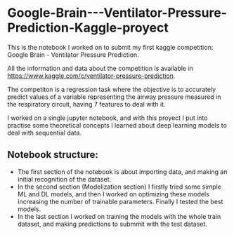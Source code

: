 # Google-Brain---Ventilator-Pressure-Prediction-Kaggle-proyect

This is the notebook I worked on to submit my first kaggle competition: Google Brain - Ventilator Pressure Prediction.

All the information and data about the competition is available in https://www.kaggle.com/c/ventilator-pressure-prediction. 

The competiton is a regression task where the objective is to accurately predict values of a variable representing the airway pressure measured in the respiratory circuit, having 7 features to deal with it.

I worked on a single jupyter notebook, and with this proyect I put into practise some theoretical concepts I learned about deep learning models to deal with sequential data.

## Notebook structure:
- The first section of the notebook is about importing data, and making an initial recognition of the dataset.
- In the second section (Modelization section) I firstly tried some simple ML and DL models, and then I worked on optimizing these models increasing the number of trainable parameters. Finally I tested the best models.
- In the last section I worked on training the models with the whole train dataset, and making predictions to submmit with the test dataset.
